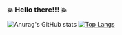 ### 💥 Hello there!!! 💥 

![Anurag's GitHub stats](https://github-readme-stats.vercel.app/api?username=yutteee&count_private=true&show_icons=true&theme=vue-dark)
[![Top Langs](https://github-readme-stats.vercel.app/api/top-langs/?username=yutteee&count_private=true&layout=compact&theme=vue-dark)](https://github.com/anuraghazra/github-readme-stats)
